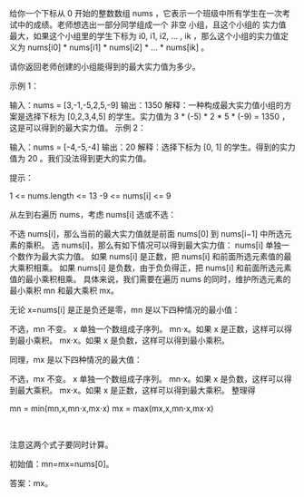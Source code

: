 给你一个下标从 0 开始的整数数组 nums ，它表示一个班级中所有学生在一次考试中的成绩。老师想选出一部分同学组成一个 非空 小组，且这个小组的 实力值 最大，如果这个小组里的学生下标为 i0, i1, i2, ... , ik ，那么这个小组的实力值定义为 nums[i0] * nums[i1] * nums[i2] * ... * nums[ik​] 。

请你返回老师创建的小组能得到的最大实力值为多少。

 

示例 1：

输入：nums = [3,-1,-5,2,5,-9]
输出：1350
解释：一种构成最大实力值小组的方案是选择下标为 [0,2,3,4,5] 的学生。实力值为 3 * (-5) * 2 * 5 * (-9) = 1350 ，这是可以得到的最大实力值。
示例 2：

输入：nums = [-4,-5,-4]
输出：20
解释：选择下标为 [0, 1] 的学生。得到的实力值为 20 。我们没法得到更大的实力值。
 

提示：

1 <= nums.length <= 13
-9 <= nums[i] <= 9



从左到右遍历 nums，考虑 nums[i] 选或不选：

不选 nums[i]，那么当前的最大实力值就是前面 nums[0] 到 nums[i−1] 中所选元素的乘积。
选 nums[i]，那么有如下情况可以得到最大实力值：
nums[i] 单独一个数作为最大实力值。
如果 nums[i] 是正数，把 nums[i] 和前面所选元素值的最大乘积相乘。
如果 nums[i] 是负数，由于负负得正，把 nums[i] 和前面所选元素值的最小乘积相乘。
具体来说，我们需要在遍历 nums 的同时，维护所选元素的最小乘积 mn 和最大乘积 mx。

无论 x=nums[i] 是正是负还是零，mn 是以下四种情况的最小值：

不选，mn 不变。
x 单独一个数组成子序列。
mn⋅x。如果 x 是正数，这样可以得到最小乘积。
mx⋅x。如果 x 是负数，这样可以得到最小乘积。

同理，mx 是以下四种情况的最大值：

不选，mx 不变。
x 单独一个数组成子序列。
mn⋅x。如果 x 是负数，这样可以得到最大乘积。
mx⋅x。如果 x 是正数，这样可以得到最大乘积。
整理得

mn = min(mn,x,mn⋅x,mx⋅x)
mx = max(mx,x,mn⋅x,mx⋅x)
​
  


​
 
注意这两个式子要同时计算。

初始值：mn=mx=nums[0]。

答案：mx。
